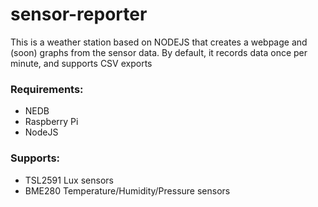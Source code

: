 # sensor-reporter
This is a weather station based on NODEJS that creates a webpage and (soon) graphs from the sensor data. By default, it records data once per minute, and supports CSV exports
### Requirements:
- NEDB
- Raspberry Pi
- NodeJS

### Supports:
- TSL2591 Lux sensors
- BME280 Temperature/Humidity/Pressure sensors
